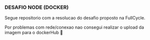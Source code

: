 ### DESAFIO NODE (DOCKER)

<p> Segue repositorio com a resolucao do desafio proposto na FullCycle.</p>

<p>Por problemas com rede/conexao nao consegui realizar o upload da imagem para o dockerHub 🥲</p>
